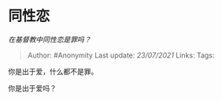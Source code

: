 # 同性恋
*在基督教中同性恋是罪吗？*

> Author: #Anonymity
Last update: *23/07/2021* 
Links:
Tags:  



你是出于爱，什么都不是罪。

你是出于爱吗？



